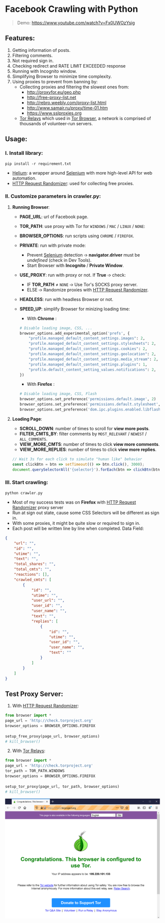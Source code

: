 # Facebook Crawling with Python

> Demo: https://www.youtube.com/watch?v=Fx0UWOzYsig

## Features:

1.  Getting information of posts.
2.  Filtering comments.
3.  Not required sign in.
4.  Checking redirect and RATE LIMIT EXCEEDED response
5.  Running with Incognito window.
6.  Simplifying Browser to minimize time complexity.
7.  Using proxies to prevent from banning by:
    -   Collecting proxies and filtering the slowest ones from:
        -   http://proxyfor.eu/geo.php
        -   http://free-proxy-list.net
        -   http://rebro.weebly.com/proxy-list.html
        -   http://www.samair.ru/proxy/time-01.htm
        -   https://www.sslproxies.org
    -   [Tor Relays](https://github.com/18520339/facebook-crawling/tree/master/tor) which used in [Tor Browser](https://www.torproject.org/), a network is comprised of thousands of volunteer-run servers.

## Usage:

### I. Install library:

    pip install -r requirement.txt

-   [Helium](https://github.com/mherrmann/selenium-python-helium): a wrapper around [Selenium](https://selenium-python.readthedocs.io/) with more high-level API for web automation.
-   [HTTP Request Randomizer](https://github.com/pgaref/HTTP_Request_Randomizer): used for collecting free proxies.

### II. Customize parameters in crawler.py:

1.  **Running Browser**:

    -   **PAGE_URL**: url of Facebook page.
    -   **TOR_PATH**: use proxy with Tor for `WINDOWS` / `MAC` / `LINUX` / `NONE`:
    -   **BROWSER_OPTIONS**: run scripts using `CHROME` / `FIREFOX`.
    -   **PRIVATE**: run with private mode:
        -   Prevent [Selenium](https://selenium-python.readthedocs.io/) detection &#10153; **navigator.driver** must be _undefined_ (check in Dev Tools).
        -   Start Browser with **Incognito** / **Private Window**.
    -   **USE_PROXY**: run with proxy or not. If **True** &#10153; check:
        -   IF **TOR_PATH** &ne; `NONE` &#10153; Use Tor's SOCKS proxy server.
        -   ELSE &#10153; Randomize proxies with [HTTP Request Randomizer](https://github.com/pgaref/HTTP_Request_Randomizer).
    -   **HEADLESS**: run with headless Browser or not.
    -   **SPEED_UP**: simplify Browser for minizing loading time:

        -   With **Chrome** :

        ```python
        # Disable loading image, CSS, ...
        browser_options.add_experimental_option('prefs', {
            "profile.managed_default_content_settings.images": 2,
            "profile.managed_default_content_settings.stylesheets": 2,
            "profile.managed_default_content_settings.cookies": 2,
            "profile.managed_default_content_settings.geolocation": 2,
            "profile.managed_default_content_settings.media_stream": 2,
            "profile.managed_default_content_settings.plugins": 1,
            "profile.default_content_setting_values.notifications": 2,
        })
        ```

        -   With **Firefox** :

        ```python
        # Disable loading image, CSS, Flash
        browser_options.set_preference('permissions.default.image', 2)
        browser_options.set_preference('permissions.default.stylesheet', 2)
        browser_options.set_preference('dom.ipc.plugins.enabled.libflashplayer.so', 'false')
        ```

2.  **Loading Page**:

    -   **SCROLL_DOWN**: number of times to scroll for **view more posts**.
    -   **FILTER_CMTS_BY**: filter comments by `MOST_RELEVANT` / `NEWEST` / `ALL_COMMENTS`.
    -   **VIEW_MORE_CMTS**: number of times to click **view more comments**.
    -   **VIEW_MORE_REPLIES**: number of times to click **view more replies**.

    ```js
    // Wait 3s for each click to simulate "human like" behavior
    const clickBtn = btn => setTimeout(() => btn.click(), 3000);
    document.querySelectorAll('{selector}').forEach(btn => clickBtn(btn));
    ```

### III. Start crawling:

    python crawler.py

-   Most of my success tests was on **Firefox** with [HTTP Request Randomizer](https://github.com/pgaref/HTTP_Request_Randomizer) proxy server
-   Run at sign out state, cause some CSS Selectors will be different as sign in.
-   With some proxies, it might be quite slow or required to sign in.
-   Each post will be written line by line when completed. Data Field:

```json
{
    "url": "",
    "id": "",
    "utime": "",
    "text": "",
    "total_shares": "",
    "total_cmts": "",
    "reactions": [],
    "crawled_cmts": [
        {
            "id": "",
            "utime": "",
            "user_url": "",
            "user_id": "",
            "user_name": "",
            "text": "",
            "replies": [
                {
                    "id": "",
                    "utime": "",
                    "user_id": "",
                    "user_name": "",
                    "text": ""
                }
            ]
        }
    ]
}
```

## Test Proxy Server:

1.  With [HTTP Request Randomizer](https://github.com/pgaref/HTTP_Request_Randomizer):

```python
from browser import *
page_url = 'http://check.torproject.org'
browser_options = BROWSER_OPTIONS.FIREFOX

setup_free_proxy(page_url, browser_options)
# kill_browser()
```

2. With [Tor Relays](https://github.com/18520339/facebook-crawling/tree/master/tor):

```python
from browser import *
page_url = 'http://check.torproject.org'
tor_path = TOR_PATH.WINDOWS
browser_options = BROWSER_OPTIONS.FIREFOX

setup_tor_proxy(page_url, tor_path, browser_options)
# kill_browser()
```

![](https://github.com/18520339/facebook-crawling/blob/master/test_proxy.png?raw=true)
